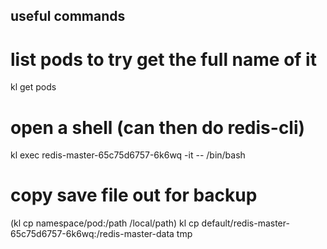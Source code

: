 ## useful commands

# list pods to try get the full name of it

kl get pods

# open a shell (can then do redis-cli)

kl exec redis-master-65c75d6757-6k6wq -it -- /bin/bash

# copy save file out for backup

(kl cp namespace/pod:/path /local/path)
kl cp default/redis-master-65c75d6757-6k6wq:/redis-master-data tmp
